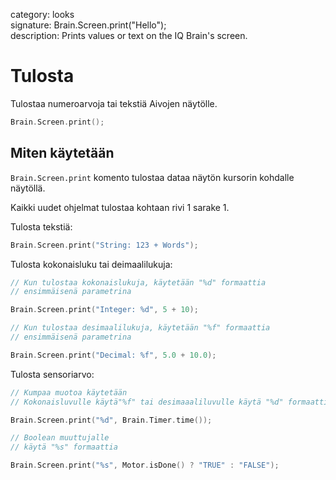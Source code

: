 category: looks  
signature: Brain.Screen.print("Hello");  
description: Prints values or text on the IQ Brain's screen.  

# Tulosta 

Tulostaa numeroarvoja tai tekstiä Aivojen näytölle.

```cpp
Brain.Screen.print();
```

## Miten käytetään

`Brain.Screen.print` komento tulostaa dataa näytön kursorin kohdalle näytöllä.

Kaikki uudet ohjelmat tulostaa kohtaan rivi 1 sarake 1.

Tulosta tekstiä:
```cpp
Brain.Screen.print("String: 123 + Words");
```

Tulosta kokonaisluku tai deimaalilukuja:
```cpp
// Kun tulostaa kokonaislukuja, käytetään "%d" formaattia
// ensimmäisenä parametrina

Brain.Screen.print("Integer: %d", 5 + 10);

// Kun tulostaa desimaalilukuja, käytetään "%f" formaattia
// ensimmäisenä parametrina

Brain.Screen.print("Decimal: %f", 5.0 + 10.0);
```

Tulosta sensoriarvo:
```cpp
// Kumpaa muotoa käytetään
// Kokonaisluvulle käytä"%f" tai desimaaaliluvulle käytä "%d" formaattia

Brain.Screen.print("%d", Brain.Timer.time());

// Boolean muuttujalle
// käytä "%s" formaattia

Brain.Screen.print("%s", Motor.isDone() ? "TRUE" : "FALSE");
```

<advanced>
</advanced>